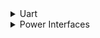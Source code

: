 <details>

<summary>Uart</summary>

SoC Uart is located at the top right corner of the board, as shown in the images below.

![Jupiter interface](md/jupiter/interface.webp)

![Jupiter uart detail](md/jupiter/uart-detail.webp)

</details>

<details>

<summary>Power Interfaces</summary>

Jupiter supports the following power supply modes:

- DC power supply, 5.5*2.5mm, 12V/3A or above
- Type-C PD Power Adapter
- PC standard ATX 24-pin power supply
- Ethernet port PoE power supply (requires additional PoE module)

Reference: <https://milkv.io/docs/jupiter/getting-started/hardware>

</details>